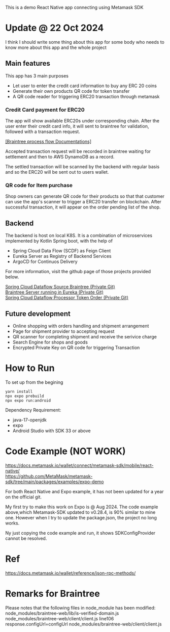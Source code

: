 This is a demo React Native app connecting using Metamask SDK 

# Update @ 22 Oct 2024

I think I should write some thing about this app for some body who needs to know more about this app and the whole project

## Main features
This app has 3 main purposes
- Let user to enter the credit card information to buy any ERC 20 coins
- Generate their own products QR code for token transfer
- A QR code reader for triggering ERC20 transaction through metamask

### Credit Card payment for ERC20
The app will show available ERC20s under corresponding chain. After the user enter their credit card info, it will sent to braintree for validation, followed with a transaction request.

[[Braintree process flow Documentations]](https://developer.paypal.com/braintree/docs/start/overview)

Accepted transaction request will be recorded in braintree waiting for settlement and then to AWS DynamoDB as a record.

The settled transaction will be scanned by the backend with regular basis and so the ERC20 will be sent out to users wallet.



### QR code for Item purchase
Shop owners can generate QR code for their products so that that customer can use the app's scanner to trigger a ERC20 transfer on blockchain.
After successful transaction, it will appear on the order pending list of the shop.

## Backend
The backend is host on local K8S. It is a combination of microservices implemented by Kotlin Spring boot, with the help of 
- Spring Cloud Data Flow (SCDF) as Feign Client
- Eureka Server as Registry of Backend Services
- ArgoCD for Continuos Delivery 

For more information, visit the github page of those projects provided below.

[Spring Cloud Dataflow Source Braintree (Private Git)](https://github.com/ram4444/scdfsourcebraintreerequest) \
[Braintree Server running in Eureka (Private Git)](https://github.com/ram4444/paypalbraintreeserver) \
[Spring Cloud Dataflow Processor Token Order (Private Git)](https://github.com/ram4444/scdfprocessortokenorderhandler)

## Future development
- Online shopping with orders handling and shipment arrangement
- Page for shipment provider to accepting request
- QR scanner for completing shipment and receive the serivice charge
- Search Engine for shops and goods
- Encrypted Private Key on QR code for triggering Transaction 

# How to Run
To set up from the begining
```
yarn install
npx expo prebuild
npx expo run:android
```
Dependency Requirement:
- java-17-openjdk
- expo
- Android Studio with SDK 33 or above

# Code Example (NOT WORK)
https://docs.metamask.io/wallet/connect/metamask-sdk/mobile/react-native/ \
https://github.com/MetaMask/metamask-sdk/tree/main/packages/examples/expo-demo

For both React Native and Expo example, it has not been updated for a year on the official git.

My first try to make this work on Expo is @ Aug 2024. The code example above,which Metamask-SDK updated to v0.28.4, is 90% similar to mine one. However when I try to update the package.json, the project no long works.

Ny just copying the code example and run, it shows SDKConfigProvider cannot be resolved.

# Ref
https://docs.metamask.io/wallet/reference/json-rpc-methods/ 


# Remarks for Braintree
Please notes that the following files in node_module has been modified:
node_modules/braintree-web/lib/is-verified-domain.js
node_modules/braintree-web/client/client.js line106 response.configUrl=configUrl
node_modules/braintree-web/client/client.js